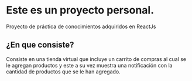 # Este es un proyecto personal.

Proyecto de práctica de conocimientos adquiridos en ReactJs

## ¿En que consiste?

Consiste en una tienda virtual que incluye un carrito de compras al cual se le
agregan productos y este a su vez muestra una notificación con la cantidad de 
productos que se le han agregado.
